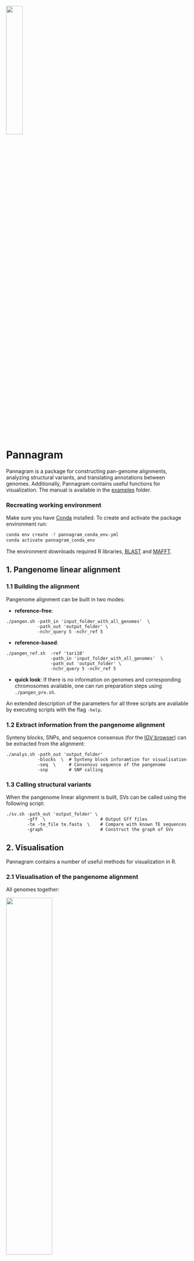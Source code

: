 <p align="left">
<img src="https://github.com/iganna/pannagram/blob/dev/images/pannagram_logo.png" width="30%" height="auto">
</p>

# Pannagram


Pannagram is a package for constructing pan-genome alignments, analyzing structural variants, and translating annotations between genomes.
Additionally, Pannagram contains useful functions for visualization. The manual is available in the [examples](./examples) folder.


### Recreating working environment

Make sure you have [Conda](https://docs.conda.io/projects/conda/en/latest/index.html) installed. To create and activate the package environment run:
```sh
conda env create -f pannagram_conda_env.yml
conda activate pannagram_conda_env
```
The environment downloads required R libraries, [BLAST](https://www.ncbi.nlm.nih.gov/books/NBK279690/) and [MAFFT](https://mafft.cbrc.jp/alignment/software/manual/manual.html).

## 1. Pangenome linear alignment

### 1.1 Building the alignment
Pangenome alignment can be built in two modes:
 - **reference-free**:
```
./pangen.sh -path_in 'input_folder_with_all_genomes'  \
			-path_out 'output_folder' \
			-nchr_query 5 -nchr_ref 5 
```

 - **reference-based**:
```
./pangen_ref.sh  -ref 'tari10'  
                 -path_in 'input_folder_with_all_genomes'  \
			     -path_out 'output_folder' \
			     -nchr_query 5 -nchr_ref 5 
```

 - **quick look**:
If there is no information on genomes and corresponding chromosomes available, one can run preparation steps using `./pangen_pre.sh`.
 
An extended description of the parameters for all three scripts are avaliable by executing scripts with the flag `-help`.

### 1.2 Extract information from the pangenome alignment
Synteny blocks, SNPs, and sequence consensus (for the [IGV browser](https://igv.org)) can be extracted from the alignment:
```
./analys.sh -path_out 'output_folder' 
			-blocks  \	# Synteny block inforamtion for visualisation
			-seq  \		# Consensus sequence of the pangenome
			-snp		# SNP calling
```

### 1.3 Calling structural variants

When the pangenome linear alignment is built, SVs can be called using the following script:
```
./sv.sh -path_out 'output_folder' \
        -gff  \ 					# Output Gff files
        -te -te_file te.fasta  \ 	# Compare with known TE sequences
        -graph  					# Construct the graph of SVs
```

## 2. Visualisation
Pannagram contains a number of useful methods for visualization in R.

### 2.1 Visualisation of the pangenome alignment
All genomes together:
<p align="left">
<img src="https://github.com/iganna/pannagram/blob/dev/images/pangenome_alignment.png" width="50%" height="auto">
</p>

A dotplot for a pair of genomes:
<p align="left">
<img src="https://github.com/iganna/pannagram/blob/dev/images/syntenyplot.png" width="30%" height="auto">
</p>

### 2.2 Graph of Nestedness on Structural variants

Every node is an SV:
<p align="left">
<img src="https://github.com/iganna/pannagram/blob/dev/images/graph_of_svs.png" width="40%" height="auto">
</p>

Every node is a unique sequence, size - the amount of this sequence in SVs:
<p align="left">
<img src="https://github.com/iganna/pannagram/blob/dev/images/graph_of_svs_te.png" width="60%" height="auto">
</p>


### 2.3 Nucleotide plot for a fragment of the alignment

 - In the ACTG-mode:

<p align="left">
<img src="https://github.com/iganna/pannagram/blob/dev/images/msaplot.png" width="50%" height="auto">
</p>

```
# --- Quick start code ---
source('utils/utils.R')  			# Functions to work with sequences
source('visualisation/msaplot.R')	# Visualisation
aln.seq = readFastaMy('aln.fasta')	# Vector of strings
aln.mx = aln2mx(aln.seq)			# Transfom into the matrix
msaplot(aln.mx)						# ggplot object
```

- In the Polymorphism mode:

<p align="left">
<img src="https://github.com/iganna/pannagram/blob/dev/images/msaplot_diff.png" width="50%" height="auto">
</p>


```
# --- Quick start code ---
msadiff(aln.mx)						# ggplot object
```
### 2.4 Dotplots of Sequences

Simultaneously on forward (dark color) and reverse complement (pink color) strands:
<p align="left">
<img src="https://github.com/iganna/pannagram/blob/dev/images/dotplot.png" width="30%" height="auto">
</p>


```
# --- Quick start code ---
source('utils/utils.R')  			# Functions to work with sequences
source('visualisation/dotplot.R')	# Visualisation
s = sample(c("A","C","G","T"), 100, replace = T)
dotplot(s, s, 15, 9)				# ggplot object
```

### 2.5 ORF-finder and visualisation

<p align="left">
<img src="https://github.com/iganna/pannagram/blob/dev/images/orfplot.png" width="30%" height="auto">
</p>

```
# --- Quick start code ---
source('utils/utils.R')  			# Functions to work with sequences
source('visualisation/orfplot.R')	# Visualisation
str = nt2seq(s)
orfs = orfFinder(str)
orfplot(orfs$pos)					# ggplot object
```


## 3. Additional useful tools
### 3.1 Search for similar sequences

#### ...in the genome
The first approach involves searching against entire genomes or individual chromosomes. 
The quickstart toy-example is:
```
./sim_in_genome.sh -in genes.fasta -genome genome.fasta -out out.txt
```
The result is a GFF file with hits matching the similarity threshold.

#### ...in another set
The second approach, in contrast, is designed to search for similarities against another set of sequences. 
The quickstart toy-example is:
```
sim_in_seqs.sh -in genes.fasta -set genome.fasta -out out.txt
```
The result is an RDS (R Data Structure) table. 
This table shows the coverage of one sequence over another and 
includes a flag column that indicates whether the sequences meet the similarity threshold. 
Additionally, the second script takes into account the coverage strand, 
determining not just if a sequence is covered, but also if it's covered in a specific orientation.

<!--

## Dependencies

BiocManager::muscle

foreach
doParallel
optparse
BiocManager::crayon
BiocManager::rhdf5
msa
dplyr
seqinr
foreach
stringr
ggplot2
utils.R сам устанавливает crayon.

-->

## Acknowledgements


Thanks for the testing:  
* Anna Glushkevich  
* Elizaveta Grigoreva  
* Jilong Ma  
* Alexander Bezlepsky

Logo was generated with the help of DALL-E

To acknowledge the utilized process parallelization tool, reference:
O. Tange (2018): GNU Parallel 2018, Mar 2018, ISBN 9781387509881,
  DOI https://doi.org/10.5281/zenodo.1146014
